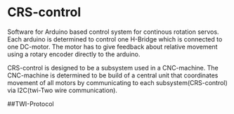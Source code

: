 # CRS-control
Software for Arduino based control system for continous rotation servos. Each arduino is determined to control one H-Bridge which is connected to one DC-motor. The motor has to give feedback about relative movement using a rotary encoder directly to the arduino.

CRS-control is designed to be a subsystem used in a CNC-machine. The CNC-machine is determined to be build of a central unit that coordinates movement of all motors by communicating to each subsystem(CRS-control) via I2C(twi-Two wire communication).

##TWI-Protocol